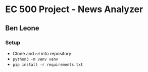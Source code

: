 # EC 500 Project - News Analyzer

## Ben Leone

### Setup

- Clone and `cd` into repository
- `python3 -m venv venv`
- `pip install -r requirements.txt`
